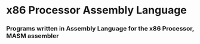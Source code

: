 # x86 Processor Assembly Language  
### Programs written in Assembly Language for the x86 Processor, MASM assembler
